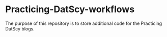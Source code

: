 # Practicing-DatScy-workflows 

The purpose of this repository is to store additional code for the Practicing DatScy blogs.   

